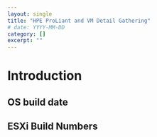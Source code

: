 ```yaml
---
layout: single
title: "HPE ProLiant and VM Detail Gathering"
# date: YYYY-MM-DD
category: []
excerpt: ""
---
```

# Introduction

## OS build date

## ESXi Build Numbers

## 